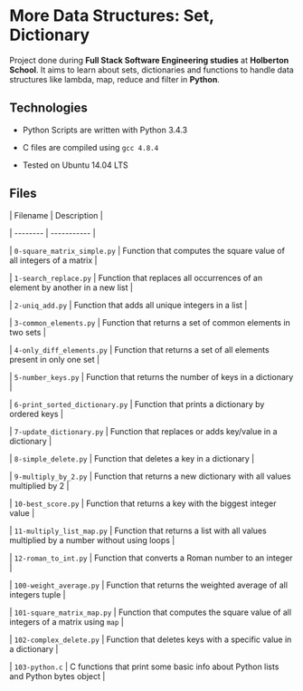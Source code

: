 # More Data Structures: Set, Dictionary



Project done during **Full Stack Software Engineering studies** at **Holberton School**. It aims to learn about sets, dictionaries and functions to handle data structures like lambda, map, reduce and filter in **Python**.



## Technologies

* Python Scripts are written with Python 3.4.3

* C files are compiled using `gcc 4.8.4`

* Tested on Ubuntu 14.04 LTS



## Files

| Filename | Description |

| -------- | ----------- |

| `0-square_matrix_simple.py` | Function that computes the square value of all integers of a matrix |

| `1-search_replace.py` | Function that replaces all occurrences of an element by another in a new list |

| `2-uniq_add.py` | Function that adds all unique integers in a list |

| `3-common_elements.py` | Function that returns a set of common elements in two sets |

| `4-only_diff_elements.py` | Function that returns a set of all elements present in only one set |

| `5-number_keys.py` | Function that returns the number of keys in a dictionary |

| `6-print_sorted_dictionary.py` | Function that prints a dictionary by ordered keys |

| `7-update_dictionary.py` | Function that replaces or adds key/value in a dictionary |

| `8-simple_delete.py` | Function that deletes a key in a dictionary |

| `9-multiply_by_2.py` | Function that returns a new dictionary with all values multiplied by 2 |

| `10-best_score.py` | Function that returns a key with the biggest integer value |

| `11-multiply_list_map.py` | Function that returns a list with all values multiplied by a number without using loops |

| `12-roman_to_int.py` | Function that converts a Roman number to an integer |

| `100-weight_average.py` | Function that returns the weighted average of all integers tuple |

| `101-square_matrix_map.py` | Function that computes the square value of all integers of a matrix using `map` |

| `102-complex_delete.py` | Function that deletes keys with a specific value in a dictionary |

| `103-python.c` | C functions that print some basic info about Python lists and Python bytes object |

